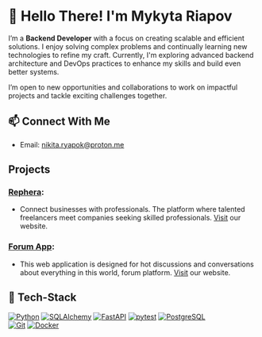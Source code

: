 # 👋 Hello There! I'm Mykyta Riapov

I’m a **Backend Developer** with a focus on creating scalable and efficient solutions. 
I enjoy solving complex problems and continually learning new technologies to refine my craft.
Currently, I'm exploring advanced backend architecture and DevOps practices to enhance my skills and build even better systems.  

I’m open to new opportunities and collaborations to work on impactful projects and tackle exciting challenges together.

## 📫 Connect With Me
  - Email: nikita.ryapok@proton.me

## Projects
### <a href='https://github.com/Forum-System-Developers/job-match'>Rephera</a>:
  - Connect businesses with professionals. The platform where talented freelancers meet companies seeking skilled professionals. <a href='https://www.rephera.com/'>Visit</a> our website.

### <a href='https://github.com/Forum-System-Developers/forum-system-api'>Forum App</a>:
  - This web application is designed for hot discussions and conversations about everything in this world, forum platform. <a href='https://www.forum-ham.xyz/'>Visit</a> our website.


## 🚀 Tech-Stack
[![Python](https://img.shields.io/badge/Python-3776AB?style=for-the-badge&logo=python&logoColor=white)](https://www.python.org) [![SQLAlchemy](https://img.shields.io/badge/SQLAlchemy-800000?style=for-the-badge&logo=alchemy&logoColor=white)](https://www.sqlalchemy.org)
[![FastAPI](https://img.shields.io/badge/FastAPI-009688?style=for-the-badge&logo=fastapi&logoColor=white)](https://fastapi.tiangolo.com) [![pytest](https://img.shields.io/badge/pytest-0A9EDC?style=for-the-badge&logo=pytest&logoColor=white)](https://docs.pytest.org)
[![PostgreSQL](https://img.shields.io/badge/PostgreSQL-4169E1?style=for-the-badge&logo=postgresql&logoColor=white)](https://www.postgresql.org)  
[![Git](https://img.shields.io/badge/Git-F05032?style=for-the-badge&logo=git&logoColor=white)](https://git-scm.com) [![Docker](https://img.shields.io/badge/Docker-2496ED?style=for-the-badge&logo=docker&logoColor=white)](https://www.docker.com)  

